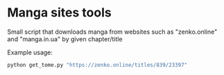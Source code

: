 # Manga sites tools

Small script that downloads manga from websites such as "zenko.online" and "manga.in.ua" by given chapter/title

Example usage:

```sh
python get_tome.py "https://zenko.online/titles/839/23397"
```
